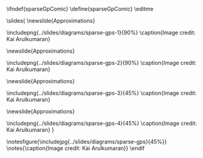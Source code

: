 \ifndef{sparseGpComic}
\define{sparseGpComic}
\editme

\slides{
\newslide{Approximations}

\includepng{../slides/diagrams/sparse-gps-1}{90%}
\caption{Image credit: Kai Arulkumaran}

\newslide{Approximations}

\includepng{../slides/diagrams/sparse-gps-2}{90%}
\caption{Image credit: Kai Arulkumaran}

\newslide{Approximations}

\includepng{../slides/diagrams/sparse-gps-3}{45%}
\caption{Image credit: Kai Arulkumaran}

\newslide{Approximations}

\includepng{../slides/diagrams/sparse-gps-4}{45%}
\caption{Image credit: Kai Arulkumaran}
}

\notesfigure{\includejpg{../slides/diagrams/sparse-gps}{45%}}
\notes{\caption{Image credit: Kai Arulkumaran}}
\endif
